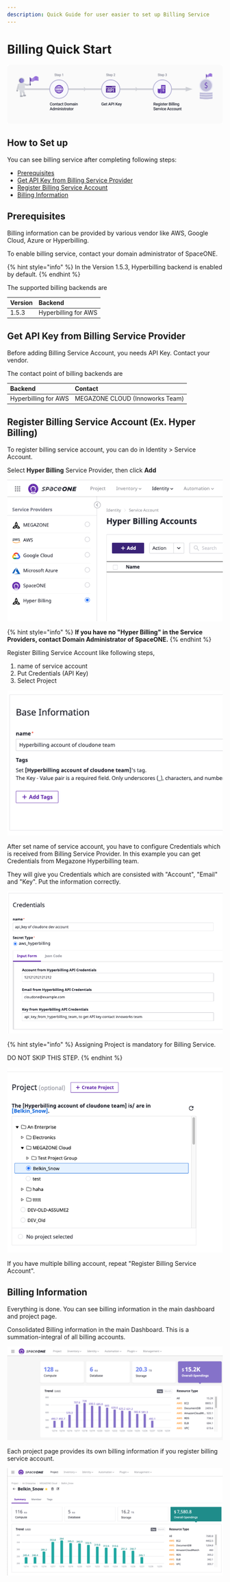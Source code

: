 ```yaml
---
description: Quick Guide for user easier to set up Billing Service
---
```


# Billing Quick Start

![](../.gitbook/assets/billing_img.png)

## How to Set up

You can see billing service after completing following steps:

* [Prerequisites](power-scheduler-quick-start.md#prerequisites)
* [Get API Key from Billing Service Provider](billing-quick-start.md#get-api-key-from-billing-service-provider)
* [Register Billing Service Account](billing-quick-start.md#register-billing-service-account-ex-hyper-billing)
* [Billing Information](billing-quick-start.md#billing-information)

## Prerequisites

Billing information can be provided by various vendor like AWS, Google Cloud, Azure or Hyperbilling.

To enable billing service, contact your domain administrator of SpaceONE.

{% hint style="info" %}
In the Version 1.5.3, Hyperbilling backend is enabled by default.
{% endhint %}

The supported billing backends are

| Version | Backend |
| :--- | :--- |
| 1.5.3 | Hyperbilling for AWS |

## Get API Key from Billing Service Provider

Before adding Billing Service Account, you needs API Key. Contact your vendor.

The contact point of billing backends are

| Backend | Contact |
| :--- | :--- |
| Hyperbilling for AWS | MEGAZONE CLOUD \(Innoworks Team\) |

## Register Billing Service Account \(Ex. Hyper Billing\)

To register billing service account, you can do in Identity &gt; Service Account.

Select **Hyper Billing** Service Provider, then click **Add**

![Register billing service account](../.gitbook/assets/image-77-%20%281%29.png)

{% hint style="info" %}
**If you have no "Hyper Billing" in the Service Providers, contact Domain Administrator of SpaceONE.**
{% endhint %}

Register Billing Service Account like following steps,

1. name of service account
2. Put Credentials \(API Key\)
3. Select Project

![Name of service account](../.gitbook/assets/image-79-.png)

After set name of service account, you have to configure Credentials which is received from Billing Service Provider. In this example you can get Credentials from Megazone Hyperbilling team.

They will give you Credentials which are consisted with "Account", "Email" and "Key". Put the information correctly.

![](../.gitbook/assets/image-74-.png)

{% hint style="info" %}
Assigning Project is mandatory for Billing Service.

DO NOT SKIP THIS STEP.
{% endhint %}

![](../.gitbook/assets/image-75-.png)

If you have multiple billing account, repeat "Register Billing Service Account".

## Billing Information

Everything is done. You can see billing information in the main dashboard and project page.

Consolidated Billing information in the main Dashboard. This is a summation-integral of all billing accounts. 

![](../.gitbook/assets/image-78-.png)

Each project page provides its own billing information if you register billing service account.

![](../.gitbook/assets/image-73-.png)


